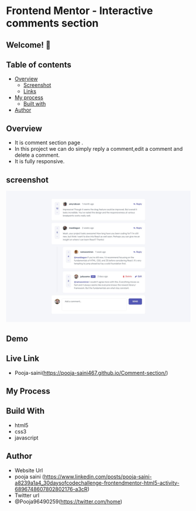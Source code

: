 # Frontend Mentor - Interactive comments section

## Welcome! 👋

## Table of contents

- [Overview](#overview)
  - [Screenshot](#screenshot)
  - [Links](#links)
- [My process](#my-process)
  - [Built with](#built-with)
- [Author](#author)

## Overview 
- It is comment section page .
- In this project we can do simply reply a comment,edit a comment and delete a comment.
- It is fully responsive.

## screenshot
<img src="https://github.com/Pooja-saini467/Comment-section/blob/main/design/desktop-design.jpg">

## Demo

 


## Live Link
- Pooja-saini(https://pooja-saini467.github.io/Comment-section/)


## My Process
## Build With
- html5
- css3
- javascript

## Author
- Website Url
- pooja saini (https://www.linkedin.com/posts/pooja-saini-a8239a1a4_30daysofcodechallenge-frontendmentor-html5-activity-6896748607802802176-a3cR)
- Twitter url
- @Pooja96490259(https://twitter.com/home)
